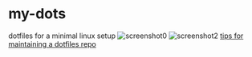 # my-dots
dotfiles for a minimal linux setup
![screenshot0](https://user-images.githubusercontent.com/7904551/78510061-75934780-778a-11ea-9c9d-c18bd4547040.png)
![screenshot2](https://user-images.githubusercontent.com/7904551/78508296-94d7a800-777d-11ea-911e-adc82a88aa5d.png)
[tips for maintaining a dotfiles repo](https://news.ycombinator.com/item?id=11071754)
